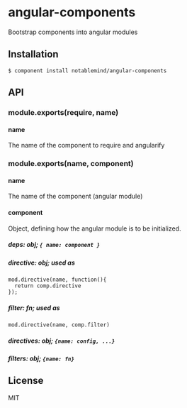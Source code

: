 
# angular-components

  Bootstrap components into angular modules

## Installation

    $ component install notablemind/angular-components

## API

### module.exports(require, name)

#### name

The name of the component to require and angularify

### module.exports(name, component)

#### name

The name of the component (angular module)

#### component

Object, defining how the angular module is to be initialized.

##### deps: obj; `{ name: component }`

##### directive: obj; used as

    mod.directive(name, function(){
      return comp.directive
    });

##### filter: fn; used as

    mod.directive(name, comp.filter)

##### directives: obj; `{name: config, ...}`
##### filters: obj; `{name: fn}`

## License

  MIT
